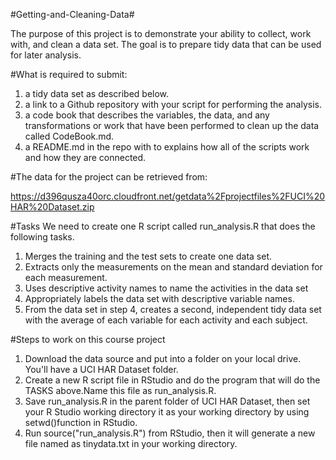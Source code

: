 #Getting-and-Cleaning-Data#

The purpose of this project is to demonstrate your ability to collect, work with, and clean a data set. 
The goal is to prepare tidy data that can be used for later analysis. 

#What is required to submit: 
1) a tidy data set as described below. 
2) a link to a Github repository with your script for performing the analysis. 
3) a code book that describes the variables, the data, and any transformations or work that have been performed 
to clean up the data called CodeBook.md. 
4) a README.md in the repo with to explains how all of the scripts work and how they are connected.

#The data for the project can be retrieved from:

https://d396qusza40orc.cloudfront.net/getdata%2Fprojectfiles%2FUCI%20HAR%20Dataset.zip 

#Tasks
We need to create one R script called run_analysis.R that does the following tasks. 
1. Merges the training and the test sets to create one data set.
2. Extracts only the measurements on the mean and standard deviation for each measurement. 
3. Uses descriptive activity names to name the activities in the data set
4. Appropriately labels the data set with descriptive variable names. 
5. From the data set in step 4, creates a second, independent tidy data set with the average 
   of each variable for each activity and each subject.

#Steps to work on this course project

1. Download the data source and put into a folder on your local drive. You'll have a UCI HAR Dataset folder.
2. Create a new R script file in RStudio and do the program that will do the TASKS above.Name this file as
   run_analysis.R.
2. Save run_analysis.R in the parent folder of UCI HAR Dataset, then set your R Studio working directory it as your 
   working directory by using setwd()function in RStudio.
3. Run source("run_analysis.R") from RStudio, then it will generate a new file named as tinydata.txt in your 
   working directory.
